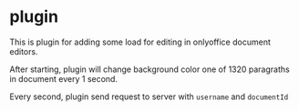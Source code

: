 # plugin

This is plugin for adding some load for  editing in onlyoffice document editors.

After starting, plugin will change background color one of 1320 paragraths in document every 1 second.

Every second, plugin send request to server with `username` and `documentId`

